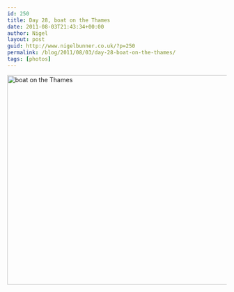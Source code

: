 ```yaml
---
id: 250
title: Day 28, boat on the Thames
date: 2011-08-03T21:43:34+00:00
author: Nigel
layout: post
guid: http://www.nigelbunner.co.uk/?p=250
permalink: /blog/2011/08/03/day-28-boat-on-the-thames/
tags: [photos]
---
```

[<img src="http://farm7.static.flickr.com/6126/6009808692_548d74ff19_z.jpg" width="640" height="481" alt="boat on the Thames" />](http://www.flickr.com/photos/icklephotos/6009808692/ "boat on the Thames by icle fotos, on Flickr")